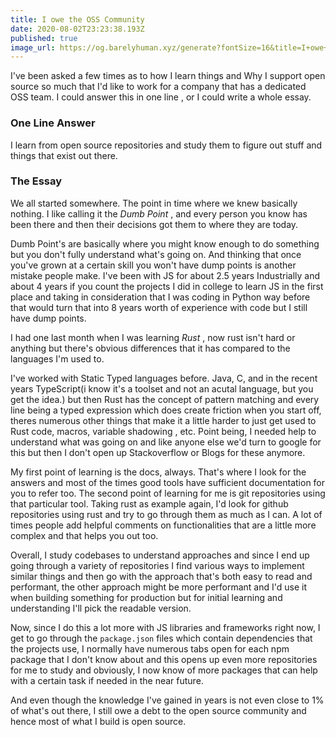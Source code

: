 ```yaml
---
title: I owe the OSS Community
date: 2020-08-02T23:23:38.193Z
published: true
image_url: https://og.barelyhuman.xyz/generate?fontSize=16&title=I+owe+the+OSS+Community&subtitle=https%3A%2F%2Freaper.im&fontSizeTwo=8&color=%23000
---
```


I've been asked a few times as to how I learn things and Why I support open
source so much that I'd like to work for a company that has a dedicated OSS
team. I could answer this in one line , or I could write a whole essay.

### One Line Answer

I learn from open source repositories and study them to figure out stuff and
things that exist out there.

### The Essay

We all started somewhere. The point in time where we knew basically nothing. I
like calling it the _Dumb Point_ , and every person you know has been there and
then their decisions got them to where they are today.

Dumb Point's are basically where you might know enough to do something but you
don't fully understand what's going on. And thinking that once you've grown at a
certain skill you won't have dump points is another mistake people make. I've
been with JS for about 2.5 years Industrially and about 4 years if you count the
projects I did in college to learn JS in the first place and taking in
consideration that I was coding in Python way before that would turn that into 8
years worth of experience with code but I still have dump points.

I had one last month when I was learning _Rust_ , now rust isn't hard or
anything but there's obvious differences that it has compared to the languages
I'm used to.

I've worked with Static Typed languages before. Java, C, and in the recent years
TypeScript(i know it's a toolset and not an acutal language, but you get the
idea.) but then Rust has the concept of pattern matching and every line being a
typed expression which does create friction when you start off, theres numerous
other things that make it a little harder to just get used to Rust code, macros,
variable shadowing , etc. Point being, I needed help to understand what was
going on and like anyone else we'd turn to google for this but then I don't open
up Stackoverflow or Blogs for these anymore.

My first point of learning is the docs, always. That's where I look for the
answers and most of the times good tools have sufficient documentation for you
to refer too. The second point of learning for me is git repositories using that
particular tool. Taking rust as example again, I'd look for github repositories
using rust and try to go through them as much as I can. A lot of times people
add helpful comments on functionalities that are a little more complex and that
helps you out too.

Overall, I study codebases to understand approaches and since I end up going
through a variety of repositories I find various ways to implement similar
things and then go with the approach that's both easy to read and performant,
the other approach might be more performant and I'd use it when building
something for production but for initial learning and understanding I'll pick
the readable version.

Now, since I do this a lot more with JS libraries and frameworks right now, I
get to go through the `package.json` files which contain dependencies that the
projects use, I normally have numerous tabs open for each npm package that I
don't know about and this opens up even more repositories for me to study and
obviously, I now know of more packages that can help with a certain task if
needed in the near future.

And even though the knowledge I've gained in years is not even close to 1% of
what's out there, I still owe a debt to the open source community and hence most
of what I build is open source.
